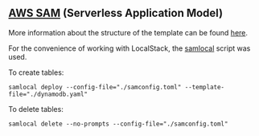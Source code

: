 ## [AWS SAM](https://aws.amazon.com/serverless/sam/) (Serverless Application Model)

More information about the structure of the template can be found [here](https://docs.aws.amazon.com/serverless-application-model/latest/developerguide/sam-property-function-dynamodb.html).


For the convenience of working with LocalStack, the [samlocal](https://docs.localstack.cloud/user-guide/integrations/aws-sam/) script was used.


To create tables:
```
samlocal deploy --config-file="./samconfig.toml" --template-file="./dynamodb.yaml"
```


To delete tables:
```
samlocal delete --no-prompts --config-file="./samconfig.toml"
```
